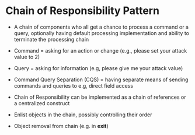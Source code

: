 # Chain of Responsibility Pattern
- A chain of components who all get a chance to process a command or a query, optionally having default processing implementation and ability to terminate the processing chain
- Command = asking for an action or change (e.g., please set your attack value to 2)
- Query = asking for information (e.g, please give me your attack value)
- Command Query Separation (CQS) = having separate means of sending commands and queries to e.g, direct field access

- Chain of Responsibility can be implemented as a chain of references or a centralized construct
- Enlist objects in the chain, possibly controlling their order
- Object removal from chain (e.g. in __exit__)
